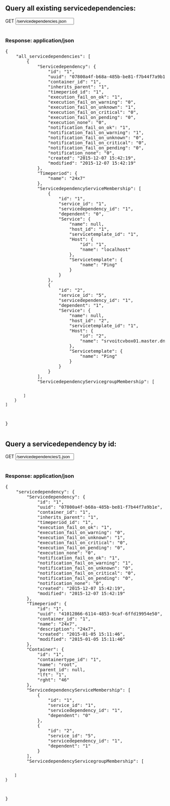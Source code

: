 ## Query all existing servicedependencies:

<div class="input-group">
	<span class="input-group-addon bg-color-green txt-color-white">GET</span>
	<input type="text" class="form-control" readonly="readonly" value="/servicedependencies.json">
</div>
<br />
<div class="panel panel-primary">
	<div class="panel-heading">
		<h3 class="panel-title">Response: application/json</h3>
	</div>
	<div class="panel-body">
		<pre>
{
    "all_servicedependencies": [
        {
            "Servicedependency": {
                "id": "1",
                "uuid": "07800a4f-b68a-485b-be81-f7b44f7a9b1e",
                "container_id": "1",
                "inherits_parent": "1",
                "timeperiod_id": "1",
                "execution_fail_on_ok": "1",
                "execution_fail_on_warning": "0",
                "execution_fail_on_unknown": "1",
                "execution_fail_on_critical": "0",
                "execution_fail_on_pending": "0",
                "execution_none": "0",
                "notification_fail_on_ok": "1",
                "notification_fail_on_warning": "1",
                "notification_fail_on_unknown": "0",
                "notification_fail_on_critical": "0",
                "notification_fail_on_pending": "0",
                "notification_none": "0",
                "created": "2015-12-07 15:42:19",
                "modified": "2015-12-07 15:42:19"
            },
            "Timeperiod": {
                "name": "24x7"
            },
            "ServicedependencyServiceMembership": [
                {
                    "id": "1",
                    "service_id": "1",
                    "servicedependency_id": "1",
                    "dependent": "0",
                    "Service": {
                        "name": null,
                        "host_id": "1",
                        "servicetemplate_id": "1",
                        "Host": {
                            "id": "1",
                            "name": "localhost"
                        },
                        "Servicetemplate": {
                            "name": "Ping"
                        }
                    }
                },
                {
                    "id": "2",
                    "service_id": "5",
                    "servicedependency_id": "1",
                    "dependent": "1",
                    "Service": {
                        "name": null,
                        "host_id": "2",
                        "servicetemplate_id": "1",
                        "Host": {
                            "id": "2",
                            "name": "srvoitcvbox01.master.dns"
                        },
                        "Servicetemplate": {
                            "name": "Ping"
                        }
                    }
                }
            ],
            "ServicedependencyServicegroupMembership": [

            ]
        }
    ]
}
		</pre>
	</div>
</div>

## Query a servicedependency by id:
<div class="input-group">
	<span class="input-group-addon bg-color-green txt-color-white">GET</span>
	<input type="text" class="form-control" readonly="readonly" value="/servicedependencies/1.json">
</div>
<br />
<div class="panel panel-primary">
	<div class="panel-heading">
		<h3 class="panel-title">Response: application/json</h3>
	</div>
	<div class="panel-body">
		<pre>
{
    "servicedependency": {
        "Servicedependency": {
            "id": "1",
            "uuid": "07800a4f-b68a-485b-be81-f7b44f7a9b1e",
            "container_id": "1",
            "inherits_parent": "1",
            "timeperiod_id": "1",
            "execution_fail_on_ok": "1",
            "execution_fail_on_warning": "0",
            "execution_fail_on_unknown": "1",
            "execution_fail_on_critical": "0",
            "execution_fail_on_pending": "0",
            "execution_none": "0",
            "notification_fail_on_ok": "1",
            "notification_fail_on_warning": "1",
            "notification_fail_on_unknown": "0",
            "notification_fail_on_critical": "0",
            "notification_fail_on_pending": "0",
            "notification_none": "0",
            "created": "2015-12-07 15:42:19",
            "modified": "2015-12-07 15:42:19"
        },
        "Timeperiod": {
            "id": "1",
            "uuid": "41012866-6114-4853-9caf-6ffd19954e50",
            "container_id": "1",
            "name": "24x7",
            "description": "24x7",
            "created": "2015-01-05 15:11:46",
            "modified": "2015-01-05 15:11:46"
        },
        "Container": {
            "id": "1",
            "containertype_id": "1",
            "name": "root",
            "parent_id": null,
            "lft": "1",
            "rght": "46"
        },
        "ServicedependencyServiceMembership": [
            {
                "id": "1",
                "service_id": "1",
                "servicedependency_id": "1",
                "dependent": "0"
            },
            {
                "id": "2",
                "service_id": "5",
                "servicedependency_id": "1",
                "dependent": "1"
            }
        ],
        "ServicedependencyServicegroupMembership": [

        ]
    }
}
		</pre>
	</div>
</div>

